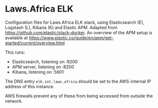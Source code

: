 # Laws.Africa ELK

Configuration files for Laws.Africa ELK stack, using Elasticsearch (E), Logstash (L), Kibana (K) and Elastic APM. Adapted from https://github.com/elastic/stack-docker. An overview of the APM setup is available at https://www.elastic.co/guide/en/apm/get-started/current/overview.html

This runs:

* Elasticsearch, listening on :9200
* APM server, listening on :8200
* Kibana, listening on :5601

The DNS entry `elk.int.laws.africa` should be set to the AWS-internal IP address of this instance.

AWS firewalls prevent any of these from being accessed from outside the network.
